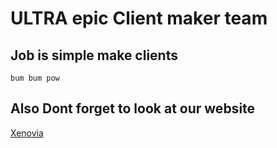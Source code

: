 # ULTRA epic Client maker team


## Job is simple make clients

```
bum bum pow
```

## Also Dont forget to look at our website
<a href="http://arch64.me/">Xenovia</a>
